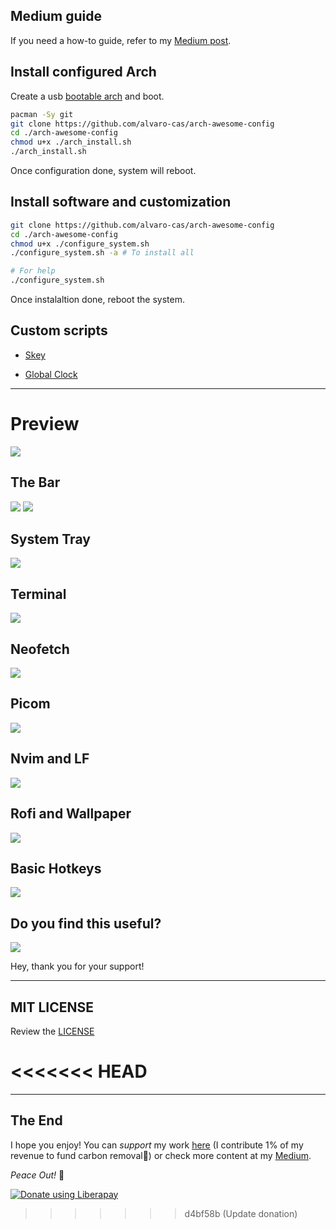 ## Medium guide
If you need a how-to guide, refer to my [Medium post](https://medium.com/@alvaro-cas/arch-linux-and-my-customization-37b15c716c7?source=friends_link&sk=b2845dfc411ae398761f8e2ed5cee2b2).

## Install configured Arch
Create a usb [bootable arch](https://wiki.archlinux.org/title/USB_flash_installation_medium) and boot.

```bash
pacman -Sy git
git clone https://github.com/alvaro-cas/arch-awesome-config
cd ./arch-awesome-config
chmod u+x ./arch_install.sh
./arch_install.sh
```
Once configuration done, system will reboot.

## Install software and customization
```bash
git clone https://github.com/alvaro-cas/arch-awesome-config
cd ./arch-awesome-config
chmod u+x ./configure_system.sh
./configure_system.sh -a # To install all

# For help
./configure_system.sh
```
Once instalaltion done, reboot the system.

## Custom scripts
- [Skey](https://github.com/alvaro-cas/arch-awesome-config/tree/main/skey)

- [Global Clock](https://github.com/alvaro-cas/arch-awesome-config/tree/main/global_clock)

***

# Preview 
![](https://github.com/alvaro-cas/arch-awesome-config/blob/main/assets/full_desktop.gif?raw=true)

## The Bar
![](https://github.com/alvaro-cas/arch-awesome-config/blob/main/assets/bar_left.png?raw=true)
![](https://github.com/alvaro-cas/arch-awesome-config/blob/main/assets/bar_right.png?raw=true)

## System Tray
![](https://github.com/alvaro-cas/arch-awesome-config/blob/main/assets/tray.png?raw=true)

## Terminal
![](https://github.com/alvaro-cas/arch-awesome-config/blob/main/assets/bashrc.png?raw=true)

## Neofetch
![](https://github.com/alvaro-cas/arch-awesome-config/blob/main/assets/neofetch.png?raw=true)

## Picom
![](https://github.com/alvaro-cas/arch-awesome-config/blob/main/assets/picom.gif?raw=true)

## Nvim and LF
![](https://github.com/alvaro-cas/arch-awesome-config/blob/main/assets/full_desktop_lf.png?raw=true)

## Rofi and Wallpaper
![](https://github.com/alvaro-cas/arch-awesome-config/blob/main/assets/rofi.png?raw=true)

## Basic Hotkeys
![](https://github.com/alvaro-cas/arch-awesome-config/blob/main/assets/commands.png?raw=true)

## Do you find this useful?

<a href="https://www.buymeacoffee.com/alvaro.cas"><img src="https://img.buymeacoffee.com/button-api/?text=Buy me a book  &emoji=📓&slug=alvaro.cas&button_colour=883c43&font_colour=ffffff&font_family=Inter&outline_colour=ffffff&coffee_colour=ffffff"></a>


Hey, thank you for your support!

***

## MIT LICENSE
Review the [LICENSE](https://github.com/alvaro-cas/arch-awesome-config/blob/main/LICENSE)

<<<<<<< HEAD
=======
***
## The End
I hope you enjoy! You can *support* my work [here](https://liberapay.com/Cuatroy2/donate) (I contribute 1% of my revenue to fund carbon removal🌳) or check more content at my [Medium](https://medium.com/@cuatroy2).

*Peace Out!* 🤙

<noscript><a href="https://liberapay.com/Cuatroy2/donate"><img alt="Donate using Liberapay" src="https://liberapay.com/assets/widgets/donate.svg"></a></noscript>

>>>>>>> d4bf58b (Update donation)
